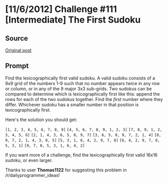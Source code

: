 # [11/6/2012] Challenge #111 [Intermediate] The First Sudoku

## Source

[Original post](https://old.reddit.com/r/dailyprogrammer/comments/12qi97/1162012_challenge_111_intermediate_the_first/)

## Prompt

Find the lexicographically first valid sudoku. A valid sudoku consists of a 9x9 grid of the numbers 1-9 such that no number appears twice in any row or column, or in any of the 9 major 3x3 sub-grids. Two sudokus can be compared to determine which is lexicographically first like this: append the rows for each of the two sudokus together. Find the _first_ number where they differ. Whichever sudoku has a smaller number in that position is lexicographically first.

Here's the solution you should get:

`[1, 2, 3, 4, 5, 6, 7, 8, 9]`
`[4, 5, 6, 7, 8, 9, 1, 2, 3]`
`[7, 8, 9, 1, 2, 3, 4, 5, 6]`
`[2, 1, 4, 3, 6, 5, 8, 9, 7]`
`[3, 6, 5, 8, 9, 7, 2, 1, 4]`
`[8, 9, 7, 2, 1, 4, 3, 6, 5]`
`[5, 3, 1, 6, 4, 2, 9, 7, 8]`
`[6, 4, 2, 9, 7, 8, 5, 3, 1]`
`[9, 7, 8, 5, 3, 1, 6, 4, 2]`

If you want more of a challenge, find the lexicographically first valid 16x16 sudoku, or even larger.

Thanks to user __Thomas1122__ for suggesting this problem in /r/dailyprogrammer_ideas!
